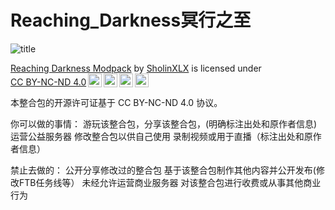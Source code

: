 # Reaching_Darkness冥行之至

![title](https://github.com/SholinXLX/Reaching_Darkness/assets/127506843/4ba1ae51-9aa7-4e80-b27d-797d8b4ff9e7)

<p xmlns:cc="http://creativecommons.org/ns#" xmlns:dct="http://purl.org/dc/terms/"><a property="dct:title" rel="cc:attributionURL" href="https://www.mcmod.cn/modpack/611.html">Reaching Darkness Modpack</a> by <a rel="cc:attributionURL dct:creator" property="cc:attributionName" href="https://github.com/SholinXLX">SholinXLX</a> is licensed under <a href="http://creativecommons.org/licenses/by-nc-nd/4.0/?ref=chooser-v1" target="_blank" rel="license noopener noreferrer" style="display:inline-block;">CC BY-NC-ND 4.0<img style="height:22px!important;margin-left:3px;vertical-align:text-bottom;" src="https://mirrors.creativecommons.org/presskit/icons/cc.svg?ref=chooser-v1"><img style="height:22px!important;margin-left:3px;vertical-align:text-bottom;" src="https://mirrors.creativecommons.org/presskit/icons/by.svg?ref=chooser-v1"><img style="height:22px!important;margin-left:3px;vertical-align:text-bottom;" src="https://mirrors.creativecommons.org/presskit/icons/nc.svg?ref=chooser-v1"><img style="height:22px!important;margin-left:3px;vertical-align:text-bottom;" src="https://mirrors.creativecommons.org/presskit/icons/nd.svg?ref=chooser-v1"></a></p>

本整合包的开源许可证基于 CC BY-NC-ND 4.0 协议。

你可以做的事情：
游玩该整合包，分享该整合包，(明确标注出处和原作者信息)
运营公益服务器
修改整合包以供自己使用
录制视频或用于直播（标注出处和原作者信息）

禁止去做的：
公开分享修改过的整合包
基于该整合包制作其他内容并公开发布(修改FTB任务线等）
未经允许运营商业服务器
对该整合包进行收费或从事其他商业行为
